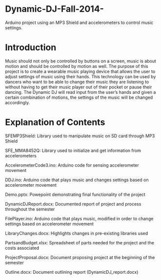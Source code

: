 # Dynamic-DJ-Fall-2014-
Arduino project using an MP3 Shield and accelerometers to control music settings.

# Introduction
Music should not only be controlled by buttons on a screen, music is about motion and should be controlled by motion as well. The purpose of this project is to create a wearable music playing device that allows the user to adjust settings of music using their hands. This technology can be used by dancers who want to be able to change their music they are listening to without having to get their music player out of their pocket or pause their dancing. The Dynamic DJ will read input from the user’s hands and given a certain combination of motions, the settings of the music will be changed accordingly.

# Explanation of Contents
SFEMP3Shield: Library used to manipulate music on SD card through MP3 Shield

SFE_MMA8452Q: Library used to initialize and get information from accelerometers

AccelerometerCode3.ino: Arduino code for sensing accelerometer movement

DDJ.ino: Arduino code that plays music and changes settings based on accelerometer movement

Demo.pptx: Powepoint demonstrating final functionality of the project

DynamicDJReport.docx: Documented report of project and process throughout the semester

FilePlayer.ino: Arduino code that plays music, modified in order to change settings based on accelerometer movement

LibraryChanges.docx: Highlights changes in pre-existing libraries used

PartsandBudget.xlsx: Spreadsheet of parts needed for the project and the costs associated

ProjectProposal.docx: Document proposing project at the beginning of the semester

Outline.docx: Document outlining report (DynamicDJ_report.docx)
